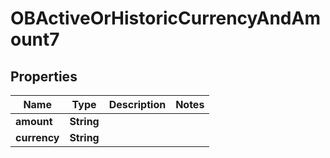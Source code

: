 
# OBActiveOrHistoricCurrencyAndAmount7

## Properties
Name | Type | Description | Notes
------------ | ------------- | ------------- | -------------
**amount** | **String** |  | 
**currency** | **String** |  | 



